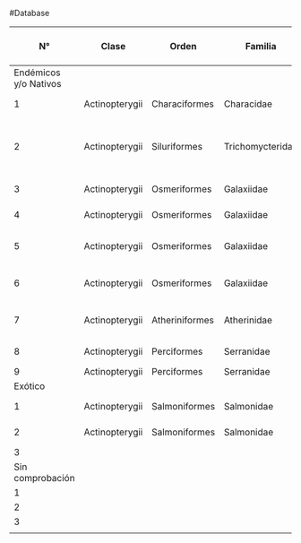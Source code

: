 #Database 

| N°                    | Clase          | Orden          | Familia          | Género         | Especie                  | Nombre Común                        | Categoría UICN | Estado de Conservación Nacional   | Sector en la RBHH | Presencia | Tipo de dato | Fuente |
| --------------------- | -------------- | -------------- | ---------------- | -------------- | ------------------------ | ----------------------------------- | -------------- | --------------------------------- | ----------------- | --------- | ------------ | ------ |
| Endémicos y/o Nativos |                |                |                  |                |                          |                                     |                |                                   |                   |           |              |        |
| 1                     | Actinopterygii | Characiformes  | Characidae       | Cheirodon      | Cheirodon galusdae       | Pocha de los Lagos                  | LC             | VU                                |                   |           |              |        |
| 2                     | Actinopterygii | Siluriformes   | Trichomycteridae | Trichomycterus | Trichomycterus areolatus | Bagre de agua Dulce,<br>Bagre Común | DD             | VU                                |                   |           |              |        |
| 3                     | Actinopterygii | Osmeriformes   | Galaxiidae       | Aplochiton     | Aplochiton taeniatus     | Farionela, Peladilla                | EN             | EN                                |                   |           |              |        |
| 4                     | Actinopterygii | Osmeriformes   | Galaxiidae       | Aplochiton     | Aplochiton zebra         | Farionela, Peladilla                | ??             | EN                                |                   |           |              |        |
| 5                     | Actinopterygii | Osmeriformes   | Galaxiidae       | Galaxias       | Galaxias maculatus       | Puye, Puye Común                    | LC             | VU(VII al norte), LC(VIII al sur) |                   |           |              |        |
| 6                     | Actinopterygii | Osmeriformes   | Galaxiidae       | Galaxias       | Galaxias platei          | Puye, Puye Común                    | ??             | LC                                |                   |           |              |        |
| 7                     | Actinopterygii | Atheriniformes | Atherinidae      | Basilichthys   | Basilichthys australis   | Pejerrey                            | NT             | VU(VII al norte), LC(VIII al sur) |                   |           |              |        |
| 8                     | Actinopterygii | Perciformes    | Serranidae       | Percicththys   | Percichthys trucha       | Perca Trucha                        | EN             | EN                                |                   |           |              |        |
| 9                     | Actinopterygii | Perciformes    | Serranidae       | Percilia       | Percilia gillissi        | Carmelita                           | DD             | VU                                |                   |           |              |        |
| Exótico               |                |                |                  |                |                          |                                     |                |                                   |                   |           |              |        |
| 1                     | Actinopterygii | Salmoniformes  | Salmonidae       | Oncorhynchus   | Oncorhynchus kisutch     | Salmón Coho                         | ??             | Introducido                       |                   |           |              |        |
| 2                     | Actinopterygii | Salmoniformes  | Salmonidae       | Oncorhynchus   | Oncorhynchus mykiss      | Trucha Arcoiris                     | ??             | Introducido                       |                   |           |              |        |
| 3                     |                |                |                  |                |                          |                                     |                |                                   |                   |           |              |        |
| Sin comprobación      |                |                |                  |                |                          |                                     |                |                                   |                   |           |              |        |
| 1                     |                |                |                  |                |                          |                                     |                |                                   |                   |           |              |        |
| 2                     |                |                |                  |                |                          |                                     |                |                                   |                   |           |              |        |
| 3                     |                |                |                  |                |                          |                                     |                |                                   |                   |           |              |        |
|                       |                |                |                  |                |                          |                                     |                |                                   |                   |           |              |        |


